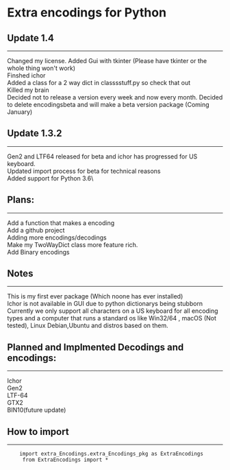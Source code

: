 # Extra encodings for Python 

## Update 1.4
---
Changed my license.
Added Gui with tkinter (Please have tkinter or the whole thing won't work)\
Finshed ichor\
Added a class for a 2 way dict in classsstuff.py so check that out\
Killed my brain\
Decided not to release a version every week and now every month.
Decided to delete encodingsbeta and will make  a beta version package (Coming January)

## Update 1.3.2
----
Gen2 and LTF64 released for beta and ichor has progressed for US keyboard.\
Updated import process for beta for technical reasons\
Added support for Python 3.6\


## Plans:
----
Add a function that makes a encoding\
Add a github project\
Adding more encodings/decodings\
Make my TwoWayDict class more feature rich.\
Add Binary encodings


## Notes
----
This is my first ever package (Which noone has ever installed)\
Ichor is not available in GUI due to python dictionarys being stubborn\
Currently we only support all characters on a US keyboard for all encoding types and a computer that runs a standard os like Win32/64 , macOS (Not tested), Linux Debian,Ubuntu and distros based on them.

## Planned and Implmented Decodings and encodings:
----
Ichor\
Gen2\
LTF-64\
GTX2\
BIN10(future update)

## How to import
----
```
    import extra_Encodings.extra_Encodings_pkg as ExtraEncodings
     from ExtraEncodings import * 
```
 
